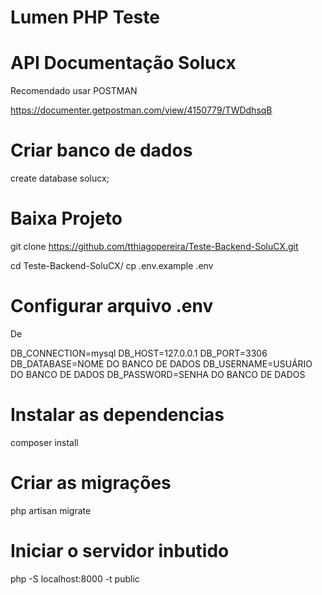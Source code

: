 # Lumen PHP Teste

# API Documentação Solucx

Recomendado usar POSTMAN

https://documenter.getpostman.com/view/4150779/TWDdhsqB

# Criar banco de dados

create database solucx;

# Baixa Projeto

git clone https://github.com/tthiagopereira/Teste-Backend-SoluCX.git

cd Teste-Backend-SoluCX/
cp .env.example .env

# Configurar arquivo .env

De

DB_CONNECTION=mysql
DB_HOST=127.0.0.1
DB_PORT=3306
DB_DATABASE=NOME DO BANCO DE DADOS
DB_USERNAME=USUÁRIO DO BANCO DE DADOS
DB_PASSWORD=SENHA DO BANCO DE DADOS

# Instalar as dependencias

composer install

# Criar as migrações

php artisan migrate

# Iniciar o servidor inbutido 

php -S localhost:8000 -t public